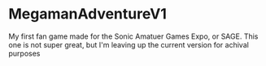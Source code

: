 # MegamanAdventureV1
 My first fan game made for the Sonic Amatuer Games Expo, or SAGE. This one is not super great, but I'm leaving up the current version for achival purposes
